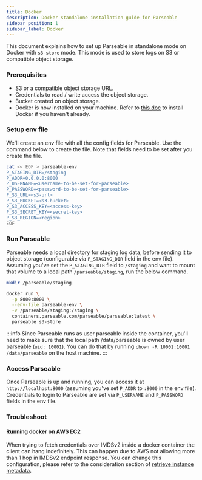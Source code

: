 ```yaml
---
title: Docker
description: Docker standalone installation guide for Parseable
sidebar_position: 1
sidebar_label: Docker
---
```


This document explains how to set up Parseable in standalone mode on Docker with `s3-store` mode. This mode is used to store logs on S3 or compatible object storage.

### Prerequisites
- S3 or a compatible object storage URL.
- Credentials to read / write access the object storage.
- Bucket created on object storage.
- Docker is now installed on your machine. Refer to [this doc](https://www.docker.com/products/docker-desktop/) to install Docker if you haven't already.

### Setup env file
We'll create an env file with all the config fields for Parseable. Use the command below to create the file. Note that fields need to be set after you create the file.

```bash
cat << EOF > parseable-env
P_STAGING_DIR=/staging
P_ADDR=0.0.0.0:8000
P_USERNAME=<username-to-be-set-for-parseable>
P_PASSWORD=<password-to-be-set-for-parseable>
P_S3_URL=<s3-url>
P_S3_BUCKET=<s3-bucket>
P_S3_ACCESS_KEY=<access-key>
P_S3_SECRET_KEY=<secret-key>
P_S3_REGION=<region>
EOF
```

### Run Parseable

Parseable needs a local directory for staging log data, before sending it to object storage (configurable via `P_STAGING_DIR` field in the env file). Assuming you've set the `P_STAGING_DIR` field to `/staging` and want to mount that volume to a local path `/parseable/staging`, run the below command.

```bash
mkdir /parseable/staging

docker run \
  -p 8000:8000 \
  --env-file parseable-env \
  -v /parseable/staging:/staging \
  containers.parseable.com/parseable/parseable:latest \
  parseable s3-store
```

:::info
Since Parseable runs as user parseable inside the container, you'll need to make sure that the local path /data/parseable is owned by user parseable (`uid: 10001`). You can do that by running `chown -R 10001:10001 /data/parseable` on the host machine.
:::

### Access Parseable
Once Parseable is up and running, you can access it at `http://localhost:8000` (assuming you've set `P_ADDR` to `:8000` in the env file). Credentials to login to Parseable are set via `P_USERNAME` and `P_PASSWORD` fields in the env file.

### Troubleshoot
#### Running docker on AWS EC2
When trying to fetch credentials over IMDSv2 inside a docker container the client can hang indefinitely. This can happen due to AWS not allowing more than 1 hop in IMDSv2 endpoint response. You can change this configuration, please refer to the consideration section of [retrieve instance metadata](https://docs.aws.amazon.com/AWSEC2/latest/UserGuide/instancedata-data-retrieval.html#imds-considerations).


